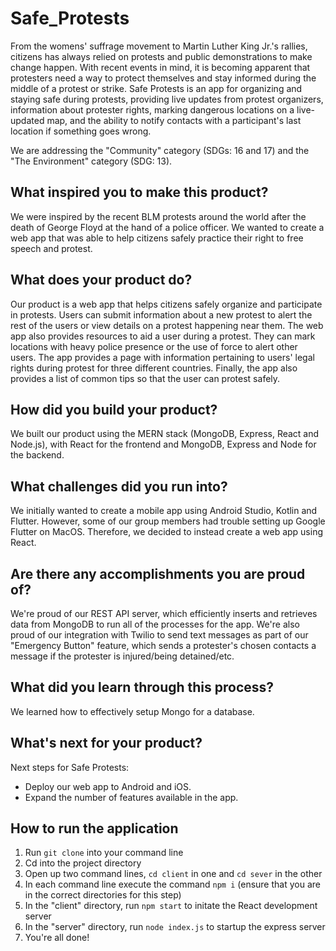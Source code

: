 # Safe_Protests

From the womens' suffrage movement to Martin Luther King Jr.'s rallies, citizens has always relied on protests and public demonstrations to make change happen. With recent events in mind, it is becoming apparent that protesters need a way to protect themselves and stay informed during the middle of a protest or strike. Safe Protests is an app for organizing and staying safe during protests, providing live updates from protest organizers, information about protester rights, marking dangerous locations on a live-updated map, and the ability to notify contacts with a participant's last location if something goes wrong.

We are addressing the "Community" category (SDGs: 16 and 17) and the "The Environment" category (SDG: 13).

## What inspired you to make this product?
We were inspired by the recent BLM protests around the world after the death of George Floyd at the hand of a police officer. We wanted to create a web app that was able to help citizens safely practice their right to free speech and protest. 

## What does your product do?
Our product is a web app that helps citizens safely organize and participate in protests. Users can submit information about a new protest to alert the rest of the users or view details on a protest happening near them. The web app also provides resources to aid a user during a protest. They can mark locations with heavy police presence or the use of force to alert other users. The app provides a page with information pertaining to users' legal rights during protest for three different countries. Finally, the app also provides a list of common tips so that the user can protest safely.

## How did you build your product?
We built our product using the MERN stack (MongoDB, Express, React and Node.js), with React for the frontend and MongoDB, Express and Node for the backend.

## What challenges did you run into?
We initially wanted to create a mobile app using Android Studio, Kotlin and Flutter. However, some of our group members had trouble setting up Google Flutter on MacOS. Therefore, we decided to instead create a web app using React.

## Are there any accomplishments you are proud of?
We're proud of our REST API server, which efficiently inserts and retrieves data from MongoDB to run all of the processes for the app. We're also proud of our integration with Twilio to send text messages as part of our "Emergency Button" feature, which sends a protester's chosen contacts a message if the protester is injured/being detained/etc.

## What did you learn through this process?
We learned how to effectively setup Mongo for a database. 

## What's next for your product?
Next steps for Safe Protests: 
* Deploy our web app to Android and iOS. 
* Expand the number of features available in the app. 

## How to run the application

1. Run `git clone` into your command line
2. Cd into the project directory
3. Open up two command lines, `cd client` in one and `cd sever` in the other
4. In each command line execute the command `npm i` (ensure that you are in the correct directories for this step)
5. In the "client" directory, run `npm start` to initate the React development server
6. In the "server" directory, run `node index.js` to startup the express server
7. You're all done!
